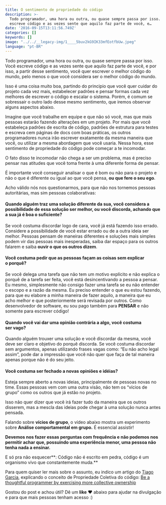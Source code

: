 ```yaml
---
title: O sentimento de propriedade do código
description: >-
  Todo programador, uma hora ou outra, ou quase sempre passa por isso. Você
  escreve código e as vezes sente que aquilo faz parte de você, e…
date: '2016-09-15T13:11:56.749Z'
categories: []
keywords: []
image: "../../__legacy-img/1____5buv2kG9IK33mfEotfbUw.jpeg"
language: "pt-BR"
---
```


Todo programador, uma hora ou outra, ou quase sempre passa por isso. Você escreve código e as vezes sente que aquilo faz parte de você, e por isso, a partir desse sentimento, você quer escrever o melhor código do mundo, pelo menos o que você considera ser o melhor código do mundo.

Isso é uma coisa muito boa, partindo do principio que você quer cuidar do projeto cada vez mais, estabelecer padrões e pensar formas cada vez melhores de escrever o código e escalar o sistema. Porém, é comum se sobressair o outro lado desse mesmo sentimento, que iremos observar alguns aspectos abaixo.

Imagine que você trabalhe em equipe e que não só você, mas que mais pessoas estarão fazendo alterações em um projeto. Por mais que você estabeleça padrões de escrita de código, padrões de estrutura para testes e escreva cem páginas de docs com boas práticas, os outros programadores nunca irão escrever exatamente da mesma maneira que você, ou utilizar a mesma abordagem que você usaria. Nessa hora, esse sentimento de propriedade do código pode começar a te incomodar.

O fato disso te incomodar não chega a ser um problema, mas é preciso pensar nas atitudes que você toma frente à uma diferente forma de pensar.

É importante você conseguir analisar o que é bom ou não para o projeto e não o que é diferente ou igual ao que você pensa, **ou que fere o seu ego**.

Acho válido nós nos questionarmos, para que não nos tornemos pessoas autoritárias, mas sim pessoas colaborativas:

#### **Quando alguém traz uma solução diferente da sua, você considera a possibilidade de essa solução ser melhor, ou você discorda, achando que a sua já é boa o suficiente?**

Se você costuma discordar logo de cara, você já está fazendo isso errado. Considere a possibilidade de você estar errado ou de a outra ideia ser melhor. Pessoas pensam de maneiras diferentes e soluções mais simples podem vir das pessoas mais inesperadas, saiba dar espaço para os outros falarem e saiba **ouvir o que os outros dizem**.

#### **Você costuma pedir que as pessoas façam as coisas sem explicar o porquê?**

Se você delega uma tarefa que não tem um motivo explícito e não explica o porquê de a tarefa ser feita, você está desincentivando a pessoa a pensar. Eu mesmo, simplesmente não consigo fazer uma tarefa se eu não entender o escopo e a razão da mesma. Eu preciso entender o que eu estou fazendo, para que eu elabore a minha maneira de fazer aquilo, a maneira que eu acho melhor e que posteriormente será revisada por outros. Como desenvolvedor de software, eu sou pago também para **PENSAR** e não somente para escrever código!

#### **Quando você vai dar uma opinião contrária a algo, você costuma ser vago?**

Quando alguém trouxer uma solução e você discordar da mesma, você deve ser claro e objetivo do porquê discorda. Se você costuma discordar sem argumentos, apenas utilizando frases vagas como: “Eu não acho legal assim”, pode dar a impressão que você não quer que faça de tal maneira apenas porque não é do seu jeito.

#### **Você costuma ser fechado a novas opiniões e idéias?**

Esteja sempre aberto a novas ideias, principalmente de pessoas novas no time. Essas pessoas vem com uma outra visão, não tem os “vícios de grupo” como os outros que já estão no projeto.

Isso não quer dizer que você irá fazer tudo da maneira que os outros disserem, mas a mescla das ideias pode chegar à uma solução nunca antes pensada.

Falando sobre **vícios de grupo**, o vídeo abaixo mostra um experimento sobre **Análise comportamental em grupo.** É essencial assistir!

**Devemos nos fazer essas perguntas com frequência e não podemos nos permitir achar que, possuindo uma experiência menor, uma pessoa não tenha nada a ensinar.**

E só pra não esquecer**: Código não é escrito em pedra, código é um organismo vivo que constantemente muda.**

Para quem quiser ler mais sobre o assunto, eu indico um artigo do [Tiago Garcia](https://medium.com/u/a9cf8b3432bf), explicando o conceito de Propriedade Coletiva do código: [Be a thoughtful programmer by exercising more collective ownership](https://www.infoq.com/articles/revisit-p-collective)

Gostou do post e achou útil? Dê um **like** ❤️ abaixo para ajudar na divulgação e para que mais pessoas tenham acesso :)
